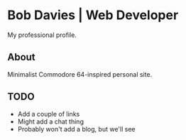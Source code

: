 # Bob Davies | Web Developer

My professional profile.

## About

Minimalist Commodore 64-inspired personal site.

## TODO

- Add a couple of links
- Might add a chat thing
- Probably won't add a blog, but we'll see